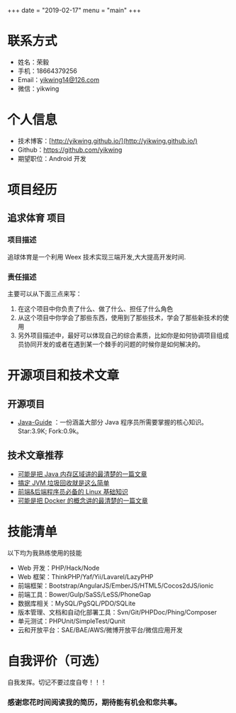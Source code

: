 +++
date = "2019-02-17"
menu = "main"
+++

# 联系方式

- 姓名：荣毅
- 手机：18664379256
- Email：yikwing14@126.com
- 微信：yikwing

# 个人信息

- 技术博客：[http://yikwing.github.io/](http://yikwing.github.io/)
  <!-- - 荣誉奖励：获得了什么奖（获奖时间） -->
- Github：[https://github.com/yikwing ](https://github.com/yikwing)
- 期望职位：Android 开发

# 项目经历

## 追求体育 项目

### 项目描述

<!-- 介绍该项目是做什么的、使用到了什么技术以及你对项目整体设计的一个感受 -->

追球体育是一个利用 Weex 技术实现三端开发,大大提高开发时间.

### 责任描述

主要可以从下面三点来写：

1. 在这个项目中你负责了什么、做了什么、担任了什么角色
2. 从这个项目中你学会了那些东西，使用到了那些技术，学会了那些新技术的使用
3. 另外项目描述中，最好可以体现自己的综合素质，比如你是如何协调项目组成员协同开发的或者在遇到某一个棘手的问题的时候你是如何解决的。

# 开源项目和技术文章

## 开源项目

- [Java-Guide](https://github.com/Snailclimb/Java-Guide) ：一份涵盖大部分 Java 程序员所需要掌握的核心知识。Star:3.9K; Fork:0.9k。

## 技术文章推荐

- [可能是把 Java 内存区域讲的最清楚的一篇文章](https://juejin.im/post/5b7d69e4e51d4538ca5730cb)
- [搞定 JVM 垃圾回收就是这么简单](https://juejin.im/post/5b85ea54e51d4538dd08f601)
- [前端&后端程序员必备的 Linux 基础知识](https://juejin.im/post/5b3b19856fb9a04fa42f8c71)
- [可能是把 Docker 的概念讲的最清楚的一篇文章](https://juejin.im/post/5b260ec26fb9a00e8e4b031a)

<!-- # 校园经历（可选）

## 2016-2017

担任学校社团-致深社副会长，主要负责团队每周活动的组建以及每周例会的主持。

## 2017-2018

担任学校传媒组织：“长江大学在线信息传媒”的副站长以及安卓组成员。主要负责每周例会主持、活动策划以及学校校园通 APP 的研发工作。 -->

# 技能清单

以下均为我熟练使用的技能

- Web 开发：PHP/Hack/Node
- Web 框架：ThinkPHP/Yaf/Yii/Lavarel/LazyPHP
- 前端框架：Bootstrap/AngularJS/EmberJS/HTML5/Cocos2dJS/ionic
- 前端工具：Bower/Gulp/SaSS/LeSS/PhoneGap
- 数据库相关：MySQL/PgSQL/PDO/SQLite
- 版本管理、文档和自动化部署工具：Svn/Git/PHPDoc/Phing/Composer
- 单元测试：PHPUnit/SimpleTest/Qunit
- 云和开放平台：SAE/BAE/AWS/微博开放平台/微信应用开发

# 自我评价（可选）

自我发挥。切记不要过度自夸！！！

### 感谢您花时间阅读我的简历，期待能有机会和您共事。
